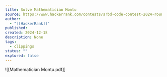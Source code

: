 ```yaml
---
title: Solve Mathematician Montu
source: https://www.hackerrank.com/contests/srbd-code-contest-2024-round-1/challenges/mathematician-montu
author:
  - "[[HackerRank]]"
published:
created: 2024-12-18
description: None
tags:
  - clippings
status: ""
explored: false
---
```

![[Mathematician Montu.pdf]]